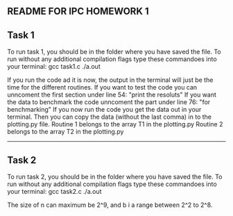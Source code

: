 README FOR IPC HOMEWORK 1
-----------------------------------------------------------------------------
Task 1
-----------------------------------------------------------------------------
To run task 1, you should be in the folder where you have saved the file. 
To run without any additional compilation flags type these commandoes into your terminal:
  gcc task1.c
  ./a.out
  
If you run the code ad it is now, the output in the terminal will just be the time for the different routines. 
If you want to test the code you can unncoment the first section under line 54: "print the resoluts"
If you want the data to benchmark the code unncoment the part under line 76: "for benchmarking"
If you now run the code you get the data out in your terminal. Then you can copy the data (without the last comma) in to the plotting.py file. 
  Routine 1 belongs to the array T1 in the plotting.py 
  Routine 2 belongs to the array T2 in the plotting.py 

-----------------------------------------------------------------
Task 2
-----------------------------------------------------------------
To run task 2, you should be in the folder where you have saved the file. 
To run without any additional compilation flags type these commandoes into your terminal:
  gcc task2.c
  ./a.out

The size of n can maximum be 2^9, and b i a range between 2^2 to 2^8.
  
   
 



